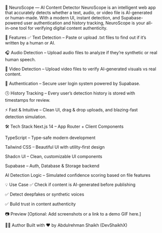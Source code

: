 🧠 NeuroScope — AI Content Detector
NeuroScope is an intelligent web app that accurately detects whether a text, audio, or video file is AI-generated or human-made. With a modern UI, instant detection, and Supabase-powered user authentication and history tracking, NeuroScope is your all-in-one tool for verifying digital content authenticity.

🚀 Features
✅ Text Detection – Paste or upload .txt files to find out if it’s written by a human or AI.

🎧 Audio Detection – Upload audio files to analyze if they’re synthetic or real human speech.

🎥 Video Detection – Upload video files to verify AI-generated visuals vs real content.

🔐 Authentication – Secure user login system powered by Supabase.

🕓 History Tracking – Every user’s detection history is stored with timestamps for review.

⚡ Fast & Intuitive – Clean UI, drag & drop uploads, and blazing-fast detection simulation.

🛠️ Tech Stack
Next.js 14 – App Router + Client Components

TypeScript – Type-safe modern development

Tailwind CSS – Beautiful UI with utility-first design

Shadcn UI – Clean, customizable UI components

Supabase – Auth, Database & Storage backend

AI Detection Logic – Simulated confidence scoring based on file features

💡 Use Case
✅ Check if content is AI-generated before publishing

✅ Detect deepfakes or synthetic voices

✅ Build trust in content authenticity

📷 Preview
[Optional: Add screenshots or a link to a demo GIF here.]

🧑‍💻 Author
Built with ❤️ by Abdulrehman Shaikh (DevShaikhX)